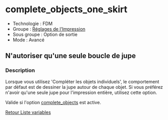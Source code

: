# complete_objects_one_skirt

* Technologie : FDM
* Groupe : [Réglages de l'Impression](../print_settings/print_settings.md)
* Sous groupe : Option de sortie
* Mode : Avancé

## N'autoriser qu'une seule boucle de jupe

### Description

Lorsque vous utilisez 'Compléter les objets individuels', le comportement par défaut est de dessiner  la jupe autour de chaque objet. Si vous préférez n'avoir qu'une seule jupe pour l'impression entière, utilisez cette option.

Valide si l'option [complete_objects](complete_objects.md) est active.

[Retour Liste variables](variable_list.md)